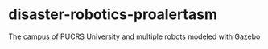 # disaster-robotics-proalertasm
The campus of PUCRS University and multiple robots modeled with Gazebo
